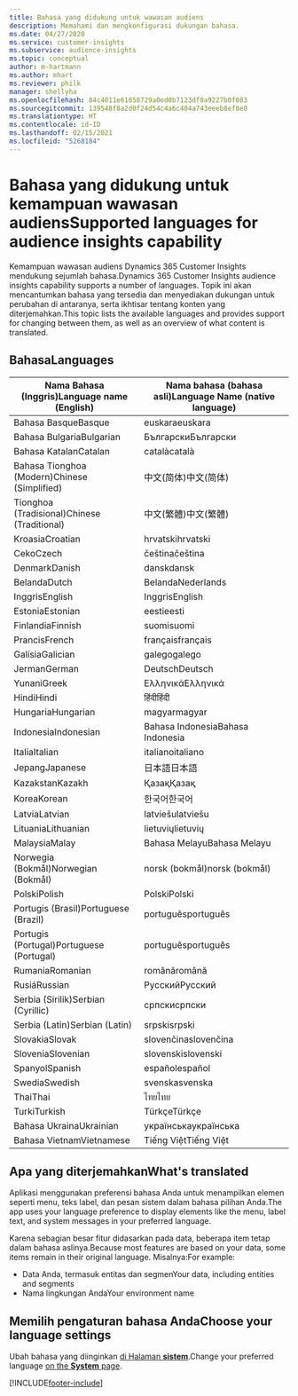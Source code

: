 ```yaml
---
title: Bahasa yang didukung untuk wawasan audiens
description: Memahami dan mengkonfigurasi dukungan bahasa.
ms.date: 04/27/2020
ms.service: customer-insights
ms.subservice: audience-insights
ms.topic: conceptual
author: m-hartmann
ms.author: mhart
ms.reviewer: philk
manager: shellyha
ms.openlocfilehash: 84c4011e61058729a0ed0b7123df8a9227b0f083
ms.sourcegitcommit: 139548f8a2d0f24d54c4a6c404a743eeeb8ef8e0
ms.translationtype: HT
ms.contentlocale: id-ID
ms.lasthandoff: 02/15/2021
ms.locfileid: "5268184"
---
```

# <a name="supported-languages-for-audience-insights-capability"></a><span data-ttu-id="1b2a9-103">Bahasa yang didukung untuk kemampuan wawasan audiens</span><span class="sxs-lookup"><span data-stu-id="1b2a9-103">Supported languages for audience insights capability</span></span>

<span data-ttu-id="1b2a9-104">Kemampuan wawasan audiens Dynamics 365 Customer Insights mendukung sejumlah bahasa.</span><span class="sxs-lookup"><span data-stu-id="1b2a9-104">Dynamics 365 Customer Insights audience insights capability supports a number of languages.</span></span> <span data-ttu-id="1b2a9-105">Topik ini akan mencantumkan bahasa yang tersedia dan menyediakan dukungan untuk perubahan di antaranya, serta ikhtisar tentang konten yang diterjemahkan.</span><span class="sxs-lookup"><span data-stu-id="1b2a9-105">This topic lists the available languages and provides support for changing between them, as well as an overview of what content is translated.</span></span>

## <a name="languages"></a><span data-ttu-id="1b2a9-106">Bahasa</span><span class="sxs-lookup"><span data-stu-id="1b2a9-106">Languages</span></span>

| <span data-ttu-id="1b2a9-107">Nama Bahasa (Inggris)</span><span class="sxs-lookup"><span data-stu-id="1b2a9-107">Language name (English)</span></span>|  <span data-ttu-id="1b2a9-108">Nama bahasa (bahasa asli)</span><span class="sxs-lookup"><span data-stu-id="1b2a9-108">Language Name (native language)</span></span> |
| ------------- | ------------- |
| <span data-ttu-id="1b2a9-109">Bahasa Basque</span><span class="sxs-lookup"><span data-stu-id="1b2a9-109">Basque</span></span> | <span data-ttu-id="1b2a9-110">euskara</span><span class="sxs-lookup"><span data-stu-id="1b2a9-110">euskara</span></span> |
| <span data-ttu-id="1b2a9-111">Bahasa Bulgaria</span><span class="sxs-lookup"><span data-stu-id="1b2a9-111">Bulgarian</span></span> | <span data-ttu-id="1b2a9-112">Български</span><span class="sxs-lookup"><span data-stu-id="1b2a9-112">Български</span></span> |
| <span data-ttu-id="1b2a9-113">Bahasa Katalan</span><span class="sxs-lookup"><span data-stu-id="1b2a9-113">Catalan</span></span> | <span data-ttu-id="1b2a9-114">català</span><span class="sxs-lookup"><span data-stu-id="1b2a9-114">català</span></span> |
| <span data-ttu-id="1b2a9-115">Bahasa Tionghoa (Modern)</span><span class="sxs-lookup"><span data-stu-id="1b2a9-115">Chinese (Simplified)</span></span> | <span data-ttu-id="1b2a9-116">中文(简体)</span><span class="sxs-lookup"><span data-stu-id="1b2a9-116">中文(简体)</span></span> |
| <span data-ttu-id="1b2a9-117">Tionghoa (Tradisional)</span><span class="sxs-lookup"><span data-stu-id="1b2a9-117">Chinese (Traditional)</span></span> | <span data-ttu-id="1b2a9-118">中文(繁體)</span><span class="sxs-lookup"><span data-stu-id="1b2a9-118">中文(繁體)</span></span> |
| <span data-ttu-id="1b2a9-119">Kroasia</span><span class="sxs-lookup"><span data-stu-id="1b2a9-119">Croatian</span></span> | <span data-ttu-id="1b2a9-120">hrvatski</span><span class="sxs-lookup"><span data-stu-id="1b2a9-120">hrvatski</span></span> |
| <span data-ttu-id="1b2a9-121">Ceko</span><span class="sxs-lookup"><span data-stu-id="1b2a9-121">Czech</span></span> | <span data-ttu-id="1b2a9-122">čeština</span><span class="sxs-lookup"><span data-stu-id="1b2a9-122">čeština</span></span> |
| <span data-ttu-id="1b2a9-123">Denmark</span><span class="sxs-lookup"><span data-stu-id="1b2a9-123">Danish</span></span> | <span data-ttu-id="1b2a9-124">dansk</span><span class="sxs-lookup"><span data-stu-id="1b2a9-124">dansk</span></span> |
| <span data-ttu-id="1b2a9-125">Belanda</span><span class="sxs-lookup"><span data-stu-id="1b2a9-125">Dutch</span></span> | <span data-ttu-id="1b2a9-126">Belanda</span><span class="sxs-lookup"><span data-stu-id="1b2a9-126">Nederlands</span></span> |
| <span data-ttu-id="1b2a9-127">Inggris</span><span class="sxs-lookup"><span data-stu-id="1b2a9-127">English</span></span> | <span data-ttu-id="1b2a9-128">Inggris</span><span class="sxs-lookup"><span data-stu-id="1b2a9-128">English</span></span> |
| <span data-ttu-id="1b2a9-129">Estonia</span><span class="sxs-lookup"><span data-stu-id="1b2a9-129">Estonian</span></span> | <span data-ttu-id="1b2a9-130">eesti</span><span class="sxs-lookup"><span data-stu-id="1b2a9-130">eesti</span></span> |
| <span data-ttu-id="1b2a9-131">Finlandia</span><span class="sxs-lookup"><span data-stu-id="1b2a9-131">Finnish</span></span> | <span data-ttu-id="1b2a9-132">suomi</span><span class="sxs-lookup"><span data-stu-id="1b2a9-132">suomi</span></span> |
| <span data-ttu-id="1b2a9-133">Prancis</span><span class="sxs-lookup"><span data-stu-id="1b2a9-133">French</span></span> | <span data-ttu-id="1b2a9-134">français</span><span class="sxs-lookup"><span data-stu-id="1b2a9-134">français</span></span> |
| <span data-ttu-id="1b2a9-135">Galisia</span><span class="sxs-lookup"><span data-stu-id="1b2a9-135">Galician</span></span> | <span data-ttu-id="1b2a9-136">galego</span><span class="sxs-lookup"><span data-stu-id="1b2a9-136">galego</span></span> |
| <span data-ttu-id="1b2a9-137">Jerman</span><span class="sxs-lookup"><span data-stu-id="1b2a9-137">German</span></span> | <span data-ttu-id="1b2a9-138">Deutsch</span><span class="sxs-lookup"><span data-stu-id="1b2a9-138">Deutsch</span></span> |
| <span data-ttu-id="1b2a9-139">Yunani</span><span class="sxs-lookup"><span data-stu-id="1b2a9-139">Greek</span></span> | <span data-ttu-id="1b2a9-140">Ελληνικά</span><span class="sxs-lookup"><span data-stu-id="1b2a9-140">Ελληνικά</span></span> |
| <span data-ttu-id="1b2a9-141">Hindi</span><span class="sxs-lookup"><span data-stu-id="1b2a9-141">Hindi</span></span> | <span data-ttu-id="1b2a9-142">हिंदी</span><span class="sxs-lookup"><span data-stu-id="1b2a9-142">हिंदी</span></span> |
| <span data-ttu-id="1b2a9-143">Hungaria</span><span class="sxs-lookup"><span data-stu-id="1b2a9-143">Hungarian</span></span> | <span data-ttu-id="1b2a9-144">magyar</span><span class="sxs-lookup"><span data-stu-id="1b2a9-144">magyar</span></span> |
| <span data-ttu-id="1b2a9-145">Indonesia</span><span class="sxs-lookup"><span data-stu-id="1b2a9-145">Indonesian</span></span> | <span data-ttu-id="1b2a9-146">Bahasa Indonesia</span><span class="sxs-lookup"><span data-stu-id="1b2a9-146">Bahasa Indonesia</span></span> |
| <span data-ttu-id="1b2a9-147">Italia</span><span class="sxs-lookup"><span data-stu-id="1b2a9-147">Italian</span></span> | <span data-ttu-id="1b2a9-148">italiano</span><span class="sxs-lookup"><span data-stu-id="1b2a9-148">italiano</span></span> |
| <span data-ttu-id="1b2a9-149">Jepang</span><span class="sxs-lookup"><span data-stu-id="1b2a9-149">Japanese</span></span> | <span data-ttu-id="1b2a9-150">日本語</span><span class="sxs-lookup"><span data-stu-id="1b2a9-150">日本語</span></span> |
| <span data-ttu-id="1b2a9-151">Kazakstan</span><span class="sxs-lookup"><span data-stu-id="1b2a9-151">Kazakh</span></span> | <span data-ttu-id="1b2a9-152">Қазақ</span><span class="sxs-lookup"><span data-stu-id="1b2a9-152">Қазақ</span></span> |
| <span data-ttu-id="1b2a9-153">Korea</span><span class="sxs-lookup"><span data-stu-id="1b2a9-153">Korean</span></span> | <span data-ttu-id="1b2a9-154">한국어</span><span class="sxs-lookup"><span data-stu-id="1b2a9-154">한국어</span></span> |
| <span data-ttu-id="1b2a9-155">Latvia</span><span class="sxs-lookup"><span data-stu-id="1b2a9-155">Latvian</span></span> | <span data-ttu-id="1b2a9-156">latviešu</span><span class="sxs-lookup"><span data-stu-id="1b2a9-156">latviešu</span></span> |
| <span data-ttu-id="1b2a9-157">Lituania</span><span class="sxs-lookup"><span data-stu-id="1b2a9-157">Lithuanian</span></span> | <span data-ttu-id="1b2a9-158">lietuvių</span><span class="sxs-lookup"><span data-stu-id="1b2a9-158">lietuvių</span></span> |
| <span data-ttu-id="1b2a9-159">Malaysia</span><span class="sxs-lookup"><span data-stu-id="1b2a9-159">Malay</span></span> | <span data-ttu-id="1b2a9-160">Bahasa Melayu</span><span class="sxs-lookup"><span data-stu-id="1b2a9-160">Bahasa Melayu</span></span> |
| <span data-ttu-id="1b2a9-161">Norwegia (Bokmål)</span><span class="sxs-lookup"><span data-stu-id="1b2a9-161">Norwegian (Bokmål)</span></span> | <span data-ttu-id="1b2a9-162">norsk (bokmål)</span><span class="sxs-lookup"><span data-stu-id="1b2a9-162">norsk (bokmål)</span></span> |
| <span data-ttu-id="1b2a9-163">Polski</span><span class="sxs-lookup"><span data-stu-id="1b2a9-163">Polish</span></span> | <span data-ttu-id="1b2a9-164">Polski</span><span class="sxs-lookup"><span data-stu-id="1b2a9-164">Polski</span></span> |
| <span data-ttu-id="1b2a9-165">Portugis (Brasil)</span><span class="sxs-lookup"><span data-stu-id="1b2a9-165">Portuguese (Brazil)</span></span> | <span data-ttu-id="1b2a9-166">português</span><span class="sxs-lookup"><span data-stu-id="1b2a9-166">português</span></span> |
| <span data-ttu-id="1b2a9-167">Portugis (Portugal)</span><span class="sxs-lookup"><span data-stu-id="1b2a9-167">Portuguese (Portugal)</span></span> | <span data-ttu-id="1b2a9-168">português</span><span class="sxs-lookup"><span data-stu-id="1b2a9-168">português</span></span> |
| <span data-ttu-id="1b2a9-169">Rumania</span><span class="sxs-lookup"><span data-stu-id="1b2a9-169">Romanian</span></span> | <span data-ttu-id="1b2a9-170">română</span><span class="sxs-lookup"><span data-stu-id="1b2a9-170">română</span></span> |
| <span data-ttu-id="1b2a9-171">Rusiá</span><span class="sxs-lookup"><span data-stu-id="1b2a9-171">Russian</span></span> | <span data-ttu-id="1b2a9-172">Русский</span><span class="sxs-lookup"><span data-stu-id="1b2a9-172">Русский</span></span> |
| <span data-ttu-id="1b2a9-173">Serbia (Sirilik)</span><span class="sxs-lookup"><span data-stu-id="1b2a9-173">Serbian (Cyrillic)</span></span> | <span data-ttu-id="1b2a9-174">српски</span><span class="sxs-lookup"><span data-stu-id="1b2a9-174">српски</span></span> |
| <span data-ttu-id="1b2a9-175">Serbia (Latin)</span><span class="sxs-lookup"><span data-stu-id="1b2a9-175">Serbian (Latin)</span></span> | <span data-ttu-id="1b2a9-176">srpski</span><span class="sxs-lookup"><span data-stu-id="1b2a9-176">srpski</span></span> |
| <span data-ttu-id="1b2a9-177">Slovakia</span><span class="sxs-lookup"><span data-stu-id="1b2a9-177">Slovak</span></span> | <span data-ttu-id="1b2a9-178">slovenčina</span><span class="sxs-lookup"><span data-stu-id="1b2a9-178">slovenčina</span></span> |
| <span data-ttu-id="1b2a9-179">Slovenia</span><span class="sxs-lookup"><span data-stu-id="1b2a9-179">Slovenian</span></span> | <span data-ttu-id="1b2a9-180">slovenski</span><span class="sxs-lookup"><span data-stu-id="1b2a9-180">slovenski</span></span> |
| <span data-ttu-id="1b2a9-181">Spanyol</span><span class="sxs-lookup"><span data-stu-id="1b2a9-181">Spanish</span></span> | <span data-ttu-id="1b2a9-182">español</span><span class="sxs-lookup"><span data-stu-id="1b2a9-182">español</span></span> |
| <span data-ttu-id="1b2a9-183">Swedia</span><span class="sxs-lookup"><span data-stu-id="1b2a9-183">Swedish</span></span> | <span data-ttu-id="1b2a9-184">svenska</span><span class="sxs-lookup"><span data-stu-id="1b2a9-184">svenska</span></span> |
| <span data-ttu-id="1b2a9-185">Thai</span><span class="sxs-lookup"><span data-stu-id="1b2a9-185">Thai</span></span> | <span data-ttu-id="1b2a9-186">ไทย</span><span class="sxs-lookup"><span data-stu-id="1b2a9-186">ไทย</span></span> |
| <span data-ttu-id="1b2a9-187">Turki</span><span class="sxs-lookup"><span data-stu-id="1b2a9-187">Turkish</span></span> | <span data-ttu-id="1b2a9-188">Türkçe</span><span class="sxs-lookup"><span data-stu-id="1b2a9-188">Türkçe</span></span> |
| <span data-ttu-id="1b2a9-189">Bahasa Ukraina</span><span class="sxs-lookup"><span data-stu-id="1b2a9-189">Ukrainian</span></span> | <span data-ttu-id="1b2a9-190">українська</span><span class="sxs-lookup"><span data-stu-id="1b2a9-190">українська</span></span> |
| <span data-ttu-id="1b2a9-191">Bahasa Vietnam</span><span class="sxs-lookup"><span data-stu-id="1b2a9-191">Vietnamese</span></span> | <span data-ttu-id="1b2a9-192">Tiếng Việt</span><span class="sxs-lookup"><span data-stu-id="1b2a9-192">Tiếng Việt</span></span> |

## <a name="whats-translated"></a><span data-ttu-id="1b2a9-193">Apa yang diterjemahkan</span><span class="sxs-lookup"><span data-stu-id="1b2a9-193">What's translated</span></span>

<span data-ttu-id="1b2a9-194">Aplikasi menggunakan preferensi bahasa Anda untuk menampilkan elemen seperti menu, teks label, dan pesan sistem dalam bahasa pilihan Anda.</span><span class="sxs-lookup"><span data-stu-id="1b2a9-194">The app uses your language preference to display elements like the menu, label text, and system messages in your preferred language.</span></span>

<span data-ttu-id="1b2a9-195">Karena sebagian besar fitur didasarkan pada data, beberapa item tetap dalam bahasa aslinya.</span><span class="sxs-lookup"><span data-stu-id="1b2a9-195">Because most features are based on your data, some items remain in their original language.</span></span> <span data-ttu-id="1b2a9-196">Misalnya:</span><span class="sxs-lookup"><span data-stu-id="1b2a9-196">For example:</span></span>

- <span data-ttu-id="1b2a9-197">Data Anda, termasuk entitas dan segmen</span><span class="sxs-lookup"><span data-stu-id="1b2a9-197">Your data, including entities and segments</span></span>
- <span data-ttu-id="1b2a9-198">Nama lingkungan Anda</span><span class="sxs-lookup"><span data-stu-id="1b2a9-198">Your environment name</span></span>

## <a name="choose-your-language-settings"></a><span data-ttu-id="1b2a9-199">Memilih pengaturan bahasa Anda</span><span class="sxs-lookup"><span data-stu-id="1b2a9-199">Choose your language settings</span></span>  

<span data-ttu-id="1b2a9-200">Ubah bahasa yang diinginkan [di Halaman **sistem**](system.md).</span><span class="sxs-lookup"><span data-stu-id="1b2a9-200">Change your preferred language [on the **System** page](system.md).</span></span>


[!INCLUDE[footer-include](../includes/footer-banner.md)]